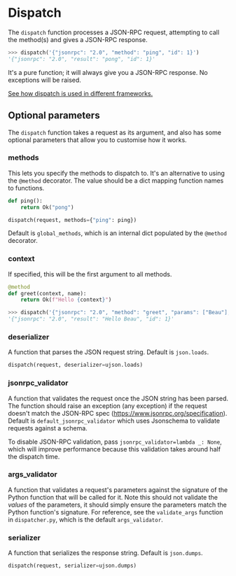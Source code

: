 # Dispatch

The `dispatch` function processes a JSON-RPC request, attempting to call the method(s)
and gives a JSON-RPC response.

```python
>>> dispatch('{"jsonrpc": "2.0", "method": "ping", "id": 1}')
'{"jsonrpc": "2.0", "result": "pong", "id": 1}'
```

It's a pure function; it will always give you a JSON-RPC response. No exceptions will be
raised.

[See how dispatch is used in different frameworks.](examples)

## Optional parameters

The `dispatch` function takes a request as its argument, and also has some optional
parameters that allow you to customise how it works.

### methods

This lets you specify the methods to dispatch to. It's an alternative to using
the `@method` decorator. The value should be a dict mapping function names to
functions.

```python
def ping():
    return Ok("pong")

dispatch(request, methods={"ping": ping})
```

Default is `global_methods`, which is an internal dict populated by the
`@method` decorator.

### context

If specified, this will be the first argument to all methods.

```python
@method
def greet(context, name):
    return Ok(f"Hello {context}")

>>> dispatch('{"jsonrpc": "2.0", "method": "greet", "params": ["Beau"], "id": 1}', context="Beau")
'{"jsonrpc": "2.0", "result": "Hello Beau", "id": 1}'
```

### deserializer

A function that parses the JSON request string. Default is `json.loads`.

```python
dispatch(request, deserializer=ujson.loads)
```

### jsonrpc_validator

A function that validates the request once the JSON string has been parsed. The
function should raise an exception (any exception) if the request doesn't match
the JSON-RPC spec (https://www.jsonrpc.org/specification). Default is
`default_jsonrpc_validator` which uses Jsonschema to validate requests against
a schema.

To disable JSON-RPC validation, pass `jsonrpc_validator=lambda _: None`, which
will improve performance because this validation takes around half the dispatch
time.

### args_validator

A function that validates a request's parameters against the signature of the
Python function that will be called for it. Note this should not validate the
_values_ of the parameters, it should simply ensure the parameters match the
Python function's signature. For reference, see the `validate_args` function in
`dispatcher.py`, which is the default `args_validator`.

### serializer

A function that serializes the response string. Default is `json.dumps`.

```python
dispatch(request, serializer=ujson.dumps)
```
